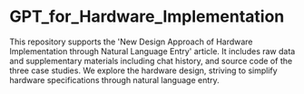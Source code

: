 # GPT_for_Hardware_Implementation
This repository supports the 'New Design Approach of Hardware Implementation through Natural Language Entry' article. It includes raw data and supplementary materials including chat history, and source code of the three case studies. We explore the hardware design, striving to simplify hardware specifications through natural language entry. 
